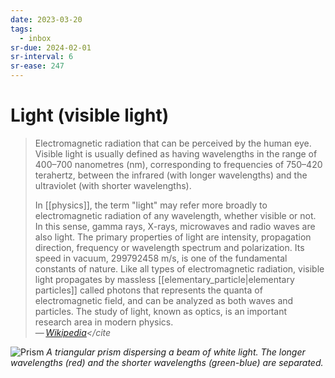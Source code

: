 ```yaml
---
date: 2023-03-20
tags:
  - inbox
sr-due: 2024-02-01
sr-interval: 6
sr-ease: 247
---
```


# Light (visible light)

> Electromagnetic radiation that can be perceived by the human eye. Visible
> light is usually defined as having wavelengths in the range of 400–700
> nanometres (nm), corresponding to frequencies of 750–420 terahertz, between
> the infrared (with longer wavelengths) and the ultraviolet (with shorter
> wavelengths).
>
> In [[physics]], the term "light" may refer more broadly to electromagnetic
> radiation of any wavelength, whether visible or not. In this sense, gamma
> rays, X-rays, microwaves and radio waves are also light. The primary
> properties of light are intensity, propagation direction, frequency or
> wavelength spectrum and polarization. Its speed in vacuum, $299792458\text{
> m/s}$, is one of the fundamental constants of nature. Like all types of
> electromagnetic radiation, visible light propagates by massless
> [[elementary_particle|elementary particles]] called photons that represents
> the quanta of electromagnetic field, and can be analyzed as both waves and
> particles. The study of light, known as optics, is an important research area
> in modern physics.\
> — <cite>[Wikipedia](https://en.wikipedia.org/wiki/Visible_light)</cite

![Prism](./img/Prism_flat_rainbow_\(cropped\).jpg)
_A triangular prism dispersing a beam of white light. The longer wavelengths
(red) and the shorter wavelengths (green-blue) are separated._
